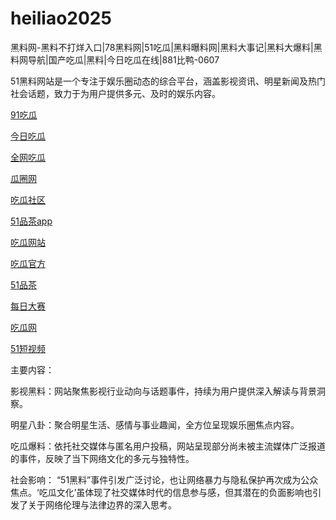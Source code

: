 # heiliao2025
黑料网-黑料不打烊入口|78黑料网|51吃瓜|黑料曝料网|黑料大事记|黑料大爆料|黑料网导航|国产吃瓜|黑料|今日吃瓜在线|881比鸭-0607

51黑料网站是一个专注于娱乐圈动态的综合平台，涵盖影视资讯、明星新闻及热门社会话题，致力于为用户提供多元、及时的娱乐内容。

<a href="https://heiliaohongling.pages.dev/">91吃瓜</a>

<a href="https://91chiguajin.pages.dev/">今日吃瓜</a>

<a href="https://cg4-21.pages.dev/">全网吃瓜</a>

<a href="https://cg6-21.pages.dev/">瓜圈网</a>

<a href="https://cg5-24.pages.dev/">吃瓜社区</a>

<a href="https://pc10-24.pages.dev/">51品茶app</a>

<a href="https://cg1-27.pages.dev/">吃瓜网站</a>

<a href="https://cg5-37.pages.dev/">吃瓜官方</a>

<a href="https://pc8-34.pages.dev/">51品茶</a>

<a href="https://pc1-26.pages.dev/">每日大赛</a>

<a href="https://cg1-39.pages.dev/">吃瓜网</a>

<a href="https://pc2-25.pages.dev/">51短视频</a>

主要内容：

影视黑料：网站聚焦影视行业动向与话题事件，持续为用户提供深入解读与背景洞察。

明星八卦：聚合明星生活、感情与事业趣闻，全方位呈现娱乐圈焦点内容。

吃瓜爆料：依托社交媒体与匿名用户投稿，网站呈现部分尚未被主流媒体广泛报道的事件，反映了当下网络文化的多元与独特性。

社会影响：
“51黑料”事件引发广泛讨论，也让网络暴力与隐私保护再次成为公众焦点。‘吃瓜文化’虽体现了社交媒体时代的信息参与感，但其潜在的负面影响也引发了关于网络伦理与法律边界的深入思考。
